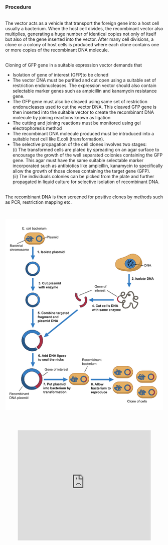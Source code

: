 ### Procedure

<br>
The vector acts as a vehicle that transport the foreign gene into a host cell usually a bacterium. When the host cell divides, the recombinant vector also multiplies, generating a huge number of identical copies not only of itself but also of the gene inserted into the vector. After many cell divisions, a clone or a colony of host cells is produced where each clone contains one or more copies of the recombinant DNA molecule.
<br><br>

Cloning of GFP gene in a suitable expression vector demands that<br>
* Isolation of gene of interest (GFP)to be cloned
* The vector DNA must be purified and cut open using a suitable set of restriction endonucleases. The expression vector should also contain selectable marker genes such as ampicillin and kanamycin resistance gene.
* The GFP gene must also be cleaved using same set of restriction endonucleases used to cut the vector DNA. This cleaved GFP gene is then inserted into the suitable vector to create the recombinant DNA molecule by joining reactions known as ligation
* The cutting and joining reactions must be monitored using gel electrophoresis method
* The recombinant DNA molecule produced must be introduced into a suitable host cell like E.coli (transformation).
* The selective propagation of the cell clones involves two stages:<br>
	(i) The transformed cells are plated by spreading on an agar surface to encourage the growth of the well separated colonies containing the GFP gene. This agar must have the same suitable selectable marker incorporated such as antibiotics like ampicillin, kanamycin to specifically allow the growth of those clones containing the target gene (GFP).<br>
	(ii) The individuals colonies can be picked from the plate and further propagated in liquid culture for selective isolation of recombinant DNA.<br>
<br>
The recombinant DNA is then screened for positive clones by methods such as PCR, restriction mapping etc.

<br><div style="text-align: center;"><img src="images/image.png" width="600px"></div>
<br><br>
<div style="display: flex; justify-content: center; align-items: center;">
  <figure class="video_container" style="width: 600px; height: 350px;">
    <iframe style="width: 100%; height: 100%;" src="https://www.youtube.com/embed/videoseries?si=ARcYZU8YJan2BEE5&amp;list=PLTkVi3dAX_--8AgO31qBpg-L2dsEZi_TU" title="YouTube video player" frameborder="0" allow="accelerometer; autoplay; clipboard-write; encrypted-media; gyroscope; picture-in-picture; web-share" referrerpolicy="strict-origin-when-cross-origin" allowfullscreen></iframe>
  </figure>
</div>
